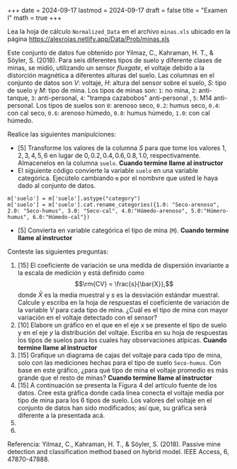 +++
date      = 2024-09-17
lastmod   = 2024-09-17
draft     = false
title     = "Examen I"
math      = true
+++


Lea la hoja de cálculo `Normalized_Data` en el archivo `minas.xls` ubicado en la página https://alexrojas.netlify.app/Data/Prob/minas.xls

Este conjunto de datos fue obtenido por Yilmaz, C., Kahraman, H. T., & Söyler, S. (2018). Para seis diferentes tipos de suelo y diferente clases de minas, se midió, utilizando un sensor *fluxgate*, el voltaje debido a la distorción magnética a diferentes alturas del suelo. Las columnas en el conjunto de datos son $V$: voltaje, $H$: altura del sensor sobre el suelo, $S$: tipo de suelo y $M$: tipo de mina.  Los tipos de minas son: `1`: no mina, `2`: anti-tanque, `3`: anti-personal, `4`: "trampa cazabobos" anti-personal , `5`: M14 anti-personal. Los tipos de suelos son `0`: arenoso seco, `0.2`: humus seco, `0.4`: con cal seco, `0.6`: arenoso húmedo, `0.8`: humus húmedo, `1.0`: con cal húmedo. 

Realice las siguientes manipulciones: 
* [5] Transforme los valores de la columna $S$ para que tome los valores $1, 2, 3, 4, 5, 6$ en lugar de $0, 0.2, 0.4, 0.6, 0.8, 1.0$, respectivamente. Almacenelos en la columna `suelo`. **Cuando termine llame al instructor**
* El siguiente código convierte la variable `suelo` en una variable categórica. Ejecútelo cambiando  `m` por el nombvre que usted le haya dado al conjunto de datos. 

```{python}
m['suelo'] = m['suelo'].astype("category")
m['suelo'] = m['suelo'].cat.rename_categories({1.0: "Seco-arenoso", 2.0: "Seco-humus", 3.0: "Seco-cal", 4.0:"Húmedo-arenoso", 5.0:"Húmero-humus", 6.0:"Húmedo-cal"})
```

* [5] Convierta en variable categórica el tipo de mina (`M`). **Cuando termine llame al instructor**


Conteste las siguientes preguntas:
1. [15] El coeficiente de variación se una medida de dispersión invariante a la escala de medición y  está definido como $$\rm{CV} = \frac{s}{\bar{X}},$$ donde $\bar{X}$  es la media muestral y $s$ es la desviación estándar muestral. Calcule y escriba en la hoja de respuestas el coeficiente de variación de la variable $V$ para cada tipo de mina. ¿Cuál es el tipo de mina con mayor variación en el voltaje detectado con el sensor?
2. [10] Elabore un gráfico en el que en el eje $x$ se presente el tipo de suelo y en el eje $y$ la distribución del voltaje. Escriba en su hoja de respuestas los tipos de suelos para los cuales hay observaciones atípicas.  **Cuando termine llame al instructor**
3. [15] Grafique un diagrama de cajas del voltaje para cada tipo de mina, solo con las mediciones hechas para el tipo de suelo `Seco-humus`. Con base en este gráfico, ¿para qué tipo de mina el voltaje promedio es más grande que el resto de minas? **Cuando termine llame al instructor**
4. [15] A continuación se presenta la Figura 4 del artículo fuente de los datos. Cree esta gráfica donde cada línea conecta el voltaje media por tipo de mina para los 6 tipos de suelo. Los valores del voltaje en el conjunto de datos han sido modificados; así que, su gráfica será diferente a la presentada acá. [](https://ieeexplore.ieee.org/mediastore/IEEE/content/media/6287639/8274985/8443331/yilma4-2866538-large.gif)
5. 
6. 
Referencia: Yilmaz, C., Kahraman, H. T., & Söyler, S. (2018). Passive mine detection and classification method based on hybrid model. IEEE Access, 6, 47870-47888.
